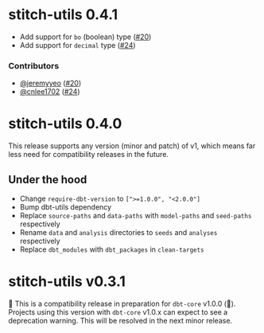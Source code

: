# stitch-utils 0.4.1

- Add support for `bo` (boolean) type ([#20](https://github.com/dbt-labs/stitch-utils/pull/20))
- Add support for `decimal` type ([#24](https://github.com/dbt-labs/stitch-utils/pull/24))

### Contributors
- [@jeremyyeo](https://github.com/jeremyyeo) ([#20](https://github.com/dbt-labs/stitch-utils/pull/20))
- [@cnlee1702](https://github.com/cnlee1702) ([#24](https://github.com/dbt-labs/stitch-utils/pull/24))

# stitch-utils 0.4.0

This release supports any version (minor and patch) of v1, which means far less need for compatibility releases in the future.

## Under the hood
- Change `require-dbt-version` to `[">=1.0.0", "<2.0.0"]`
- Bump dbt-utils dependency
- Replace `source-paths` and `data-paths` with `model-paths` and `seed-paths` respectively
- Rename `data` and `analysis` directories to `seeds` and `analyses` respectively
- Replace `dbt_modules` with `dbt_packages` in `clean-targets`

# stitch-utils v0.3.1
🚨 This is a compatibility release in preparation for `dbt-core` v1.0.0 (🎉). Projects using this version with `dbt-core` v1.0.x can expect to see a deprecation warning. This will be resolved in the next minor release.
